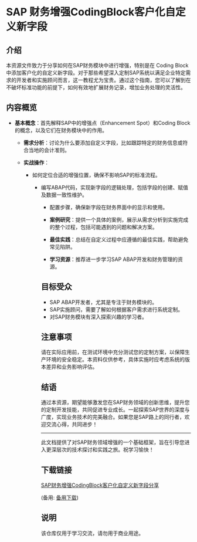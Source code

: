 # SAP 财务增强CodingBlock客户化自定义新字段

## 介绍

本资源文件致力于分享如何在SAP财务模块中进行增强，特别是在 Coding Block 中添加客户化的自定义新字段。对于那些希望深入定制SAP系统以满足企业特定需求的开发者和实施顾问而言，这一教程尤为宝贵。通过这个指南，您可以了解到在不破坏标准功能的前提下，如何有效地扩展财务记录，增加业务处理的灵活性。

## 内容概览

- **基本概念**：首先解释SAP中的增强点（Enhancement Spot）和Coding Block的概念，以及它们在财务模块中的作用。

  - **需求分析**：讨论为什么要添加自定义字段，比如跟踪特定的财务信息或符合当地的会计准则。

  - **实战操作**：
      - 如何定位合适的增强位置，确保不影响SAP的标准流程。
          - 编写ABAP代码，实现新字段的逻辑处理，包括字段的创建、赋值及数据一致性维护。
              - 配置步骤，确保新字段在财务界面中的显示和使用。

              - **案例研究**：提供一个具体的案例，展示从需求分析到实施完成的整个过程，包括可能遇到的问题和解决方案。

              - **最佳实践**：总结在自定义过程中应遵循的最佳实践，帮助避免常见陷阱。

              - **学习资源**：推荐进一步学习SAP ABAP开发和财务管理的资源。

              ## 目标受众

              - SAP ABAP开发者，尤其是专注于财务模块的。
              - SAP实施顾问，需要了解如何根据客户需求进行系统定制。
              - 对SAP财务模块有深入探索兴趣的学习者。

              ## 注意事项

              请在实际应用前，在测试环境中充分测试您的定制方案，以保障生产环境的安全稳定。本资料仅供参考，具体实施时应考虑系统的版本差异和业务影响评估。

              ## 结语

              通过本资源，期望能够激发您在SAP财务领域的创新思维，提升您的定制开发技能，共同促进专业成长。一起探索SAP世界的深度与广度，实现业务技术的完美融合。如果您是SAP路上的同行者，欢迎交流心得，共同进步！

              ---

              此文档提供了对SAP财务领域增强的一个基础框架，旨在引导您进入更深层次的技术探讨和实践之旅。祝学习愉快！

              ## 下载链接
              [SAP财务增强CodingBlock客户化自定义新字段分享](https://pan.quark.cn/s/e20c4837203d) 

              (备用: [备用下载](https://pan.baidu.com/s/1V5laaapB70oL0oR2H6Illw?pwd=1234))

              ## 说明

              该仓库仅用于学习交流，请勿用于商业用途。
